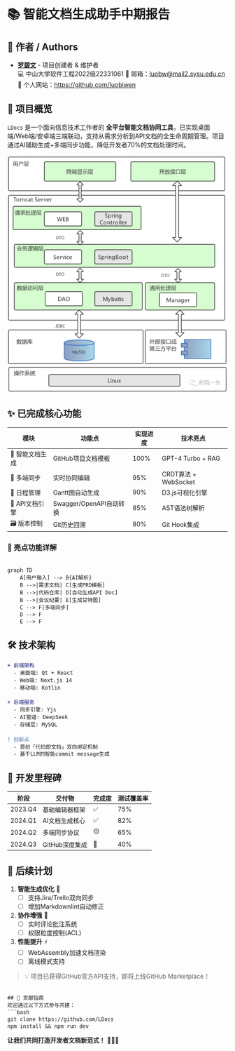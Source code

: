 # 📚 智能文档生成助手中期报告

## 👥 作者 / Authors

- **[罗碧文](https://github.com/luobiwen)** - 项目创建者 & 维护者  
  💻 中山大学软件工程2022级22331061
  📧 邮箱：luobw@mail2.sysu.edu.cn  
  🔗 个人网站：https://github.com/luobiwen

## 🚀 项目概览

`LDocs` 是一个面向信息技术工作者的 **全平台智能文档协同工具**，已实现桌面端/Web端/安卓端三端联动，支持从需求分析到API文档的全生命周期管理。项目通过AI辅助生成+多端同步功能，降低开发者70%的文档处理时间。

![系统架构图](https://github.com/luobiwen/LDocs/blob/main/image/4.png)

## ✨ 已完成核心功能

| 模块            | 功能点                      | 实现进度 | 技术亮点                 |
|-----------------|---------------------------|----------|-------------------------|
| 📄 智能文档生成   | GitHub项目文档模板         | 100%     | GPT-4 Turbo + RAG       |
| 🔄 多端同步      | 实时协同编辑               | 95%      | CRDT算法 + WebSocket    |
| 📅 日程管理      | Gantt图自动生成            | 90%      | D3.js可视化引擎         |
| 🧩 API文档引擎   | Swagger/OpenAPI自动转换    | 85%      | AST语法树解析           |
| 🗃️ 版本控制     | Git历史回溯                | 80%      | Git Hook集成            |

### 🌟 亮点功能详解

```mermaid

graph TD
    A[用户输入] --> B{AI解析}
    B -->|需求文档| C[生成PRD模板]
    B -->|代码仓库| D[自动生成API Doc]
    B -->|会议纪要| E[生成甘特图]
    C --> F[多端同步]
    D --> F
    E --> F

```

## 🛠️ 技术架构
```diff
+ 前端架构
  - 桌面端: Qt + React
  - Web端: Next.js 14 
  - 移动端: Kotlin 

+ 后端服务
  - 同步引擎: Yjs 
  - AI管道: DeepSeek 
  - 存储层: MySQL

! 创新点
  - 首创「代码即文档」双向绑定机制
  - 基于LLM的智能commit message生成
```

## 📅 开发里程碑
| 阶段       | 交付物                      | 完成度 | 测试覆盖率 |
|-----------|---------------------------|--------|-----------|
| 2023.Q4   | 基础编辑器框架             | ✅     | 75%       |
| 2024.Q1   | AI文档生成核心             | ✅     | 82%       |
| 2024.Q2   | 多端同步协议               | 🟡     | 65%       |
| 2024.Q3   | GitHub深度集成            | 🚧     | 40%       |

## 📌 后续计划
1. **智能生成优化** 🔧
   - [ ] 支持Jira/Trello双向同步
   - [ ] 增加Markdownlint自动修正

2. **协作增强** 👥
   - [ ] 实时评论批注系统
   - [ ] 权限粒度控制(ACL)

3. **性能提升** ⚡
   - [ ] WebAssembly加速文档渲染
   - [ ] 离线模式支持

> 💡 项目已获得GitHub官方API支持，即将上线GitHub Marketplace！
```

## 🤝 贡献指南
欢迎通过以下方式参与共建：
```bash
git clone https://github.com/LDocs
npm install && npm run dev
```

**让我们共同打造开发者文档新范式！** 🚀🚀🚀

